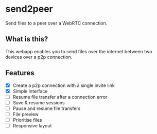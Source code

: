 # send2peer
Send files to a peer over a WebRTC connection.

## What is this?
This webapp enables you to send files over the internet between two devices over a p2p connection.

## Features
- [X] Create a p2p connection with a single invite link
- [X] Simple interface
- [ ] Resume file transfer after a connection error
- [ ] Save & resume sessions
- [ ] Pause and resume file transfers
- [ ] File preview
- [ ] Prioritise files
- [ ] Responsive layout
